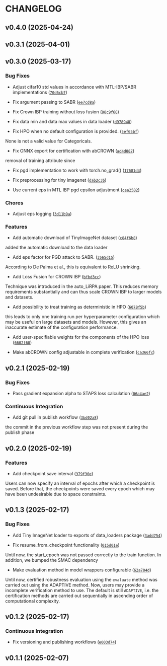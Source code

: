 # CHANGELOG


## v0.4.0 (2025-04-24)


## v0.3.1 (2025-04-01)


## v0.3.0 (2025-03-17)

### Bug Fixes

- Adjust cifar10 std values in accordance with MTL-IBP/SABR implementations
  ([`70d6cb7`](https://github.com/ADA-research/CTRAIN/commit/70d6cb7bb68fda7d6404006631ce53993d165ed6))

- Fix argument passing to SABR
  ([`ee7cd8a`](https://github.com/ADA-research/CTRAIN/commit/ee7cd8a126b4f8141922b2c20719bc54685cdd09))

- Fix Crown IBP training without loss fusion
  ([`88c9f68`](https://github.com/ADA-research/CTRAIN/commit/88c9f68ab7df9e107d88cf9a631cb4db27ab8bad))

- Fix data min and data max values in data loader
  ([`d978948`](https://github.com/ADA-research/CTRAIN/commit/d978948f5545a96341a48a422234601312360284))

- Fix HPO when no default configuration is provided.
  ([`5ef65bf`](https://github.com/ADA-research/CTRAIN/commit/5ef65bfe4378e54af43210eebfa07a7362593a55))

None is not a valid value for Categoricals.

- Fix ONNX export for certification with abCROWN
  ([`ad4d887`](https://github.com/ADA-research/CTRAIN/commit/ad4d8871150ffd4ad461bf7696f624e7040f1831))

removal of training attribute since

- Fix pgd implementation to work with torch.no_grad()
  ([`17681d4`](https://github.com/ADA-research/CTRAIN/commit/17681d4757d66394bfbfc0a0c41e2e211d179521))

- Fix preprocessing for tiny imagenet
  ([`dab2c3b`](https://github.com/ADA-research/CTRAIN/commit/dab2c3b1280f73338935a205ffcce5f81d43a63c))

- Use current eps in MTL IBP pgd epsilon adjustment
  ([`cea2582`](https://github.com/ADA-research/CTRAIN/commit/cea2582ccae23e43a35c7fb1b37ca9a8613e8af1))

### Chores

- Adjust eps logging
  ([`3d11b9a`](https://github.com/ADA-research/CTRAIN/commit/3d11b9ab24b71f61b98895309ffd12dc04a8d90c))

### Features

- Add automatic download of TinyImageNet dataset
  ([`c84f6b8`](https://github.com/ADA-research/CTRAIN/commit/c84f6b83828b2607b86d79782a4e1998e3f34123))

added the automatic download to the data loader

- Add eps factor for PGD attack to SABR.
  ([`3565d15`](https://github.com/ADA-research/CTRAIN/commit/3565d158f6cf187c7b85dd09ce4f29619e453b7a))

According to De Palma et al., this is equivalent to ReLU shrinking.

- Add Loss Fusion for CROWN IBP
  ([`bfbd3cc`](https://github.com/ADA-research/CTRAIN/commit/bfbd3ccd7a2c54512501b93cf4ba33430faafb7e))

Technique was introduced in the auto_LiRPA paper. This reduces memory requirements substantially and
  can thus scale CROWN IBP to larger models and datasets.

- Add possibility to treat training as deterministic in HPO
  ([`6078f5b`](https://github.com/ADA-research/CTRAIN/commit/6078f5b9690486ccc7eac9569d07d3b73ed8765c))

this leads to only one training run per hyperparameter configuration which may be useful on large
  datasets and models. However, this gives an inaccurate estimate of the configuration performance.

- Add user-specifiable weights for the components of the HPO loss
  ([`6602f60`](https://github.com/ADA-research/CTRAIN/commit/6602f607b375e47c5aab2f2f43354a988b8b6cb0))

- Make abCROWN config adjustable in complete verification
  ([`ca366fc`](https://github.com/ADA-research/CTRAIN/commit/ca366fc4c7a569a5f254408555d6db54c8ba5846))


## v0.2.1 (2025-02-19)

### Bug Fixes

- Pass gradient expansion alpha to STAPS loss calculation
  ([`06a4ae2`](https://github.com/ADA-research/CTRAIN/commit/06a4ae295db69fd717426840f4c85b6f8d7f8c22))

### Continuous Integration

- Add git pull in publish workflow
  ([`3bd02a8`](https://github.com/ADA-research/CTRAIN/commit/3bd02a8016c823802df3d7af4ba081d9681a36d4))

the commit in the previous workflow step was not present during the publish phase


## v0.2.0 (2025-02-19)

### Features

- Add checkpoint save interval
  ([`379f30e`](https://github.com/ADA-research/CTRAIN/commit/379f30e18867fbf1f944df09039ee5f54f4fca4b))

Users can now specify an interval of epochs after which a checkpoint is saved. Before that, the
  checkpoints were saved every epoch which may have been undesirable due to space constraints.


## v0.1.3 (2025-02-17)

### Bug Fixes

- Add Tiny ImageNet loader to exports of data_loaders package
  ([`3add754`](https://github.com/ADA-research/CTRAIN/commit/3add754a624db26fded1a89ce4aaad8b1faf561e))

- Fix resume_from_checkpoint functionality
  ([`015d01e`](https://github.com/ADA-research/CTRAIN/commit/015d01ec9b5fa2747aacfc8bc401f8e71c149e98))

Until now, the start_epoch was not passed correctly to the train function. In addition, we bumped
  the SMAC dependency

- Make evaluation method in model wrappers configurable
  ([`62a704d`](https://github.com/ADA-research/CTRAIN/commit/62a704da28558a83ff2415007d69762cea9480fc))

Until now, certified robustness evaluation using the `evaluate` method was carried out using the
  ADAPTIVE method. Now, users may provide a incomplete verification method to use. The default is
  still `ADAPTIVE`, i.e. the certification methods are carried out sequentially in ascending order
  of computational complexity.


## v0.1.2 (2025-02-17)

### Continuous Integration

- Fix versioning and publishing workflows
  ([`e003d74`](https://github.com/ADA-research/CTRAIN/commit/e003d74c7d07de49a0d52d11af8c4a083834d337))


## v0.1.1 (2025-02-07)
